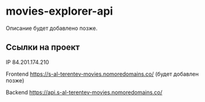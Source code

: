 # movies-explorer-api
Описание будет добавлено позже.
## Ссылки на проект

IP 84.201.174.210

Frontend https://s-al-terentev-movies.nomoredomains.co/ (будет добавлен позже)

Backend https://api.s-al-terentev-movies.nomoredomains.co/

